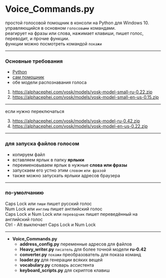 # Voice_Commands.py

простой голосовой помощник в консоли на Python для Windows 10.   
управляющийся в основном `голосовыми` командами.   
реагирует на фразы или слова, нажимает клавиши, пишет голос, переводит, и прочие функции.  
функции можно посмотреть командой `покажи`
<hr>

### Основные требования

* [Python](https://www.python.org/downloads/release/python-3113/)
* [сам помощник](https://github.com/Rimtex/Voice_Commands.py/archive/refs/heads/master.zip)
* обе модели распознавания голоса
1. https://alphacephei.com/vosk/models/vosk-model-small-ru-0.22.zip
2. https://alphacephei.com/vosk/models/vosk-model-small-en-us-0.15.zip

<hr>

если нужно переключаться

3. https://alphacephei.com/vosk/models/vosk-model-ru-0.42.zip
4. https://alphacephei.com/vosk/models/vosk-model-en-us-0.22.zip

<hr>

### для запуска файлов голосом

* копируем файл
* вставляем ярлык в папку **ярлыки**
* переименовываем ярлык в нужные **слова** **или фразы**
* запускаем его устно этим `словом` `или фразой`
* также можно запускать ярлыки адресов браузера

<hr>

### по-умолчанию

Caps Lock или `пиши` пишет русский голос  
Num Lock или `инглиш` пишет английский голос  
Caps Lock и Num Lock или `переводчик` пишет переведённый на английский голос  
Ctrl - Alt выключает Caps Lock и Num Lock
<hr>

* **Voice_Commands.py**
    * **address_config.py**        переменные адресов для файлов
    * **Heavy_writer.py**          `писатель` для более точной модели **ru-0.42**
    * **converter.py**             `покажи` преобразователь для показа команд
    * **loader.py**                для генерации всяких вещей
    * **vocabulary.py**            словарь ассистента
    * **keyboard_scripts.py**      для скриптов клавиш
